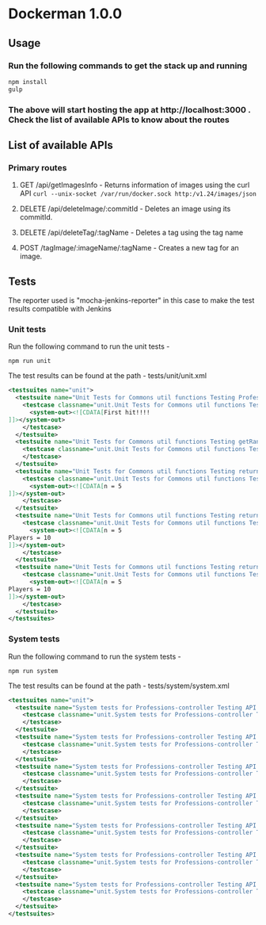 # Dockerman 1.0.0

## Usage

### Run the following commands to get the stack up and running

```javascript
npm install
gulp
```
### The above will start hosting the app at http://localhost:3000 . Check the list of available APIs to know about the routes

## List of available APIs

### Primary routes
1. GET /api/getImagesInfo - Returns information of images using the curl API 
```curl --unix-socket /var/run/docker.sock http:/v1.24/images/json```


2. DELETE /api/deleteImage/:commitId - Deletes an image using its commitId.


3. DELETE /api/deleteTag/:tagName - Deletes a tag using the tag name


4. POST /tagImage/:imageName/:tagName - Creates a new tag for an image.


## Tests

The reporter used is "mocha-jenkins-reporter" in this case to make the test results compatible with Jenkins
### Unit tests
Run the following command to run the unit tests - 
```
npm run unit
```
The test results can be found at the path - tests/unit/unit.xml
```xml
<testsuites name="unit">
  <testsuite name="Unit Tests for Commons util functions Testing ProfessionsStore" tests="1" errors="0" failures="0" skipped="0" timestamp="2017-09-02T19:11:56" time="0.005">
    <testcase classname="unit.Unit Tests for Commons util functions Testing ProfessionsStore" name="Should return the same instance even if it is invoked multiple times since it implements a singleton model" time="0.001">
      <system-out><![CDATA[First hit!!!!
]]></system-out>
    </testcase>
  </testsuite>
  <testsuite name="Unit Tests for Commons util functions Testing getRandomIntegerInRange" tests="1" errors="0" failures="0" skipped="0" timestamp="2017-09-02T19:11:56" time="0.001">
    <testcase classname="unit.Unit Tests for Commons util functions Testing getRandomIntegerInRange" name="Should return a random integer in specified range which also ensures that it inclusive of min and inclusive of max" time="0">
    </testcase>
  </testsuite>
  <testsuite name="Unit Tests for Commons util functions Testing returnRandomProfessions" tests="1" errors="0" failures="0" skipped="0" timestamp="2017-09-02T19:11:56" time="0">
    <testcase classname="unit.Unit Tests for Commons util functions Testing returnRandomProfessions" name="Should return a random list of professions of length n from the professions corpus" time="0">
      <system-out><![CDATA[n = 5
]]></system-out>
    </testcase>
  </testsuite>
  <testsuite name="Unit Tests for Commons util functions Testing returnListOfProfessionsForEachPlayerWithRepeatations" tests="1" errors="0" failures="0" skipped="0" timestamp="2017-09-02T19:11:56" time="0.001">
    <testcase classname="unit.Unit Tests for Commons util functions Testing returnListOfProfessionsForEachPlayerWithRepeatations" name="Should return a list of professions in sets of 3 for each player" time="0.001">
      <system-out><![CDATA[n = 5
Players = 10
]]></system-out>
    </testcase>
  </testsuite>
  <testsuite name="Unit Tests for Commons util functions Testing returnListOfProfessionsForEachPlayerWithoutRepeatations" tests="1" errors="0" failures="0" skipped="0" timestamp="2017-09-02T19:11:56" time="0.003">
    <testcase classname="unit.Unit Tests for Commons util functions Testing returnListOfProfessionsForEachPlayerWithoutRepeatations" name="Should return a list of professions in sets of 3 for each player and all professions must be unique" time="0.002">
      <system-out><![CDATA[n = 5
Players = 10
]]></system-out>
    </testcase>
  </testsuite>
</testsuites>
```
### System tests
Run the following command to run the system tests - 
```
npm run system

```
The test results can be found at the path - tests/system/system.xml

```xml
<testsuites name="unit">
  <testsuite name="System tests for Professions-controller Testing API /getProfessionsWithoutRepeatations" tests="1" errors="0" failures="0" skipped="0" timestamp="2017-09-02T19:11:40" time="0.031">
    <testcase classname="unit.System tests for Professions-controller Testing API /getProfessionsWithoutRepeatations" name="Should return 400 status code if number of professions is less than number of players number of players x 3" time="0.028">
    </testcase>
  </testsuite>
  <testsuite name="System tests for Professions-controller Testing API /getProfessionsWithoutRepeatations" tests="1" errors="0" failures="0" skipped="0" timestamp="2017-09-02T19:11:40" time="0.009">
    <testcase classname="unit.System tests for Professions-controller Testing API /getProfessionsWithoutRepeatations" name="Should return a list of professions which are also unique" time="0.009">
    </testcase>
  </testsuite>
  <testsuite name="System tests for Professions-controller Testing API /getProfessionsWithRepeatations" tests="1" errors="0" failures="0" skipped="0" timestamp="2017-09-02T19:11:40" time="0.005">
    <testcase classname="unit.System tests for Professions-controller Testing API /getProfessionsWithRepeatations" name="Should return a list of professions which are also unique" time="0.004">
    </testcase>
  </testsuite>
  <testsuite name="System tests for Professions-controller Testing API /getProfessionsWithRepeatations" tests="1" errors="0" failures="0" skipped="0" timestamp="2017-09-02T19:11:40" time="0.005">
    <testcase classname="unit.System tests for Professions-controller Testing API /getProfessionsWithRepeatations" name="Should return a list of professions for every player" time="0.005">
    </testcase>
  </testsuite>
  <testsuite name="System tests for Professions-controller Testing API /getRandomProfessions/:professions" tests="1" errors="0" failures="0" skipped="0" timestamp="2017-09-02T19:11:40" time="0.005">
    <testcase classname="unit.System tests for Professions-controller Testing API /getRandomProfessions/:professions" name="Should return a random list of professions" time="0.005">
    </testcase>
  </testsuite>
  <testsuite name="System tests for Professions-controller Testing API /getTotalProfs" tests="1" errors="0" failures="0" skipped="0" timestamp="2017-09-02T19:11:40" time="0.006">
    <testcase classname="unit.System tests for Professions-controller Testing API /getTotalProfs" name="Should return total number of professions in the professions corpus" time="0.006">
    </testcase>
  </testsuite>
  <testsuite name="System tests for Professions-controller Testing API /getRandomNumbers/:num" tests="1" errors="0" failures="0" skipped="0" timestamp="2017-09-02T19:11:40" time="0.004">
    <testcase classname="unit.System tests for Professions-controller Testing API /getRandomNumbers/:num" name="Should return a total number of professions" time="0.004">
    </testcase>
  </testsuite>
</testsuites>
```

